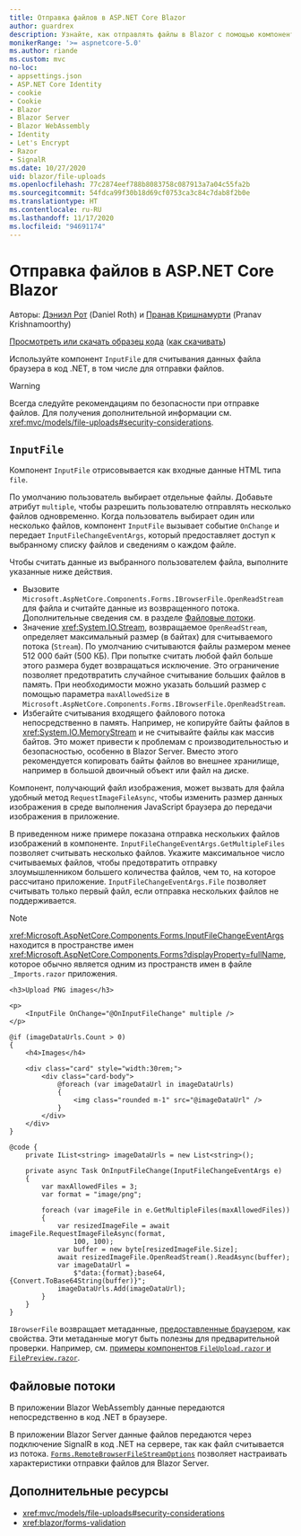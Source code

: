 ```yaml
---
title: Отправка файлов в ASP.NET Core Blazor
author: guardrex
description: Узнайте, как отправлять файлы в Blazor с помощью компонента InputFile.
monikerRange: '>= aspnetcore-5.0'
ms.author: riande
ms.custom: mvc
no-loc:
- appsettings.json
- ASP.NET Core Identity
- cookie
- Cookie
- Blazor
- Blazor Server
- Blazor WebAssembly
- Identity
- Let's Encrypt
- Razor
- SignalR
ms.date: 10/27/2020
uid: blazor/file-uploads
ms.openlocfilehash: 77c2874eef788b8083758c087913a7a04c55fa2b
ms.sourcegitcommit: 54fdca99f30b18d69cf0753ca3c84c7dab8f2b0e
ms.translationtype: HT
ms.contentlocale: ru-RU
ms.lasthandoff: 11/17/2020
ms.locfileid: "94691174"
---
```

# <a name="aspnet-core-no-locblazor-file-uploads"></a>Отправка файлов в ASP.NET Core Blazor

Авторы: [Дэниэл Рот](https://github.com/danroth27) (Daniel Roth) и [Пранав Кришнамурти](https://github.com/pranavkm) (Pranav Krishnamoorthy)

[Просмотреть или скачать образец кода](https://github.com/dotnet/AspNetCore.Docs/tree/master/aspnetcore/blazor/file-uploads/samples/) ([как скачивать](xref:index#how-to-download-a-sample))

Используйте компонент `InputFile` для считывания данных файла браузера в код .NET, в том числе для отправки файлов.

> [!WARNING]
> Всегда следуйте рекомендациям по безопасности при отправке файлов. Для получения дополнительной информации см. <xref:mvc/models/file-uploads#security-considerations>.

## <a name="inputfile-component"></a>`InputFile`

Компонент `InputFile` отрисовывается как входные данные HTML типа `file`.

По умолчанию пользователь выбирает отдельные файлы. Добавьте атрибут `multiple`, чтобы разрешить пользователю отправлять несколько файлов одновременно. Когда пользователь выбирает один или несколько файлов, компонент `InputFile` вызывает событие `OnChange` и передает `InputFileChangeEventArgs`, который предоставляет доступ к выбранному списку файлов и сведениям о каждом файле.

Чтобы считать данные из выбранного пользователем файла, выполните указанные ниже действия.

* Вызовите `Microsoft.AspNetCore.Components.Forms.IBrowserFile.OpenReadStream` для файла и считайте данные из возвращенного потока. Дополнительные сведения см. в разделе [Файловые потоки](#file-streams).
* Значение <xref:System.IO.Stream>, возвращаемое `OpenReadStream`, определяет максимальный размер (в байтах) для считываемого потока (`Stream`). По умолчанию считываются файлы размером менее 512 000 байт (500 КБ). При попытке считать любой файл больше этого размера будет возвращаться исключение. Это ограничение позволяет предотвратить случайное считывание больших файлов в память. При необходимости можно указать больший размер с помощью параметра `maxAllowedSize` в `Microsoft.AspNetCore.Components.Forms.IBrowserFile.OpenReadStream`.
* Избегайте считывания входящего файлового потока непосредственно в память. Например, не копируйте байты файлов в <xref:System.IO.MemoryStream> и не считывайте файлы как массив байтов. Это может привести к проблемам с производительностью и безопасностью, особенно в Blazor Server. Вместо этого рекомендуется копировать байты файлов во внешнее хранилище, например в большой двоичный объект или файл на диске.

Компонент, получающий файл изображения, может вызвать для файла удобный метод `RequestImageFileAsync`, чтобы изменить размер данных изображения в среде выполнения JavaScript браузера до передачи изображения в приложение.

В приведенном ниже примере показана отправка нескольких файлов изображений в компоненте. `InputFileChangeEventArgs.GetMultipleFiles` позволяет считывать несколько файлов. Укажите максимальное число считываемых файлов, чтобы предотвратить отправку злоумышленником большего количества файлов, чем то, на которое рассчитано приложение. `InputFileChangeEventArgs.File` позволяет считывать только первый файл, если отправка нескольких файлов не поддерживается.

> [!NOTE]
> <xref:Microsoft.AspNetCore.Components.Forms.InputFileChangeEventArgs> находится в пространстве имен <xref:Microsoft.AspNetCore.Components.Forms?displayProperty=fullName>, которое обычно является одним из пространств имен в файле `_Imports.razor` приложения.

```razor
<h3>Upload PNG images</h3>

<p>
    <InputFile OnChange="@OnInputFileChange" multiple />
</p>

@if (imageDataUrls.Count > 0)
{
    <h4>Images</h4>

    <div class="card" style="width:30rem;">
        <div class="card-body">
            @foreach (var imageDataUrl in imageDataUrls)
            {
                <img class="rounded m-1" src="@imageDataUrl" />
            }
        </div>
    </div>
}

@code {
    private IList<string> imageDataUrls = new List<string>();

    private async Task OnInputFileChange(InputFileChangeEventArgs e)
    {
        var maxAllowedFiles = 3;
        var format = "image/png";

        foreach (var imageFile in e.GetMultipleFiles(maxAllowedFiles))
        {
            var resizedImageFile = await imageFile.RequestImageFileAsync(format, 
                100, 100);
            var buffer = new byte[resizedImageFile.Size];
            await resizedImageFile.OpenReadStream().ReadAsync(buffer);
            var imageDataUrl = 
                $"data:{format};base64,{Convert.ToBase64String(buffer)}";
            imageDataUrls.Add(imageDataUrl);
        }
    }
}
```

`IBrowserFile` возвращает метаданные, [предоставленные браузером](https://developer.mozilla.org/docs/Web/API/File#Instance_properties), как свойства. Эти метаданные могут быть полезны для предварительной проверки. Например, см. [примеры компонентов `FileUpload.razor` и `FilePreview.razor`](https://github.com/dotnet/AspNetCore.Docs/tree/master/aspnetcore/blazor/file-uploads/samples/).

## <a name="file-streams"></a>Файловые потоки

В приложении Blazor WebAssembly данные передаются непосредственно в код .NET в браузере.

В приложении Blazor Server данные файлов передаются через подключение SignalR в код .NET на сервере, так как файл считывается из потока. [`Forms.RemoteBrowserFileStreamOptions`](https://github.com/dotnet/aspnetcore/blob/master/src/Components/Web/src/Forms/InputFile/RemoteBrowserFileStreamOptions.cs) позволяет настраивать характеристики отправки файлов для Blazor Server.

## <a name="additional-resources"></a>Дополнительные ресурсы

* <xref:mvc/models/file-uploads#security-considerations>
* <xref:blazor/forms-validation>
